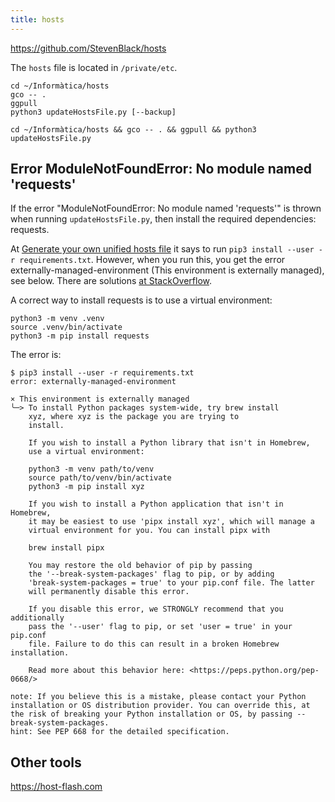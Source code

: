 ```yaml
---
title: hosts
---
```


https://github.com/StevenBlack/hosts

The `hosts` file is located in `/private/etc`.

```shell
cd ~/Informàtica/hosts
gco -- .
ggpull
python3 updateHostsFile.py [--backup]
```

```shell
cd ~/Informàtica/hosts && gco -- . && ggpull && python3 updateHostsFile.py
```

## Error ModuleNotFoundError: No module named 'requests'

If the error "ModuleNotFoundError: No module named 'requests'" is thrown when running `updateHostsFile.py`, then install the required dependencies: requests.

At [Generate your own unified hosts file](https://github.com/StevenBlack/hosts#generate-your-own-unified-hosts-file) it says to run `pip3 install --user -r requirements.txt`. However, when you run this, you get the error externally-managed-environment (This environment is externally managed), see below. There are solutions [at StackOverflow](https://stackoverflow.com/questions/75608323/how-do-i-solve-error-externally-managed-environment-every-time-i-use-pip-3?answertab=trending).

A correct way to install requests is to use a virtual environment:

```shell
python3 -m venv .venv
source .venv/bin/activate
python3 -m pip install requests
```

The error is:

```
$ pip3 install --user -r requirements.txt
error: externally-managed-environment

× This environment is externally managed
╰─> To install Python packages system-wide, try brew install
    xyz, where xyz is the package you are trying to
    install.

    If you wish to install a Python library that isn't in Homebrew,
    use a virtual environment:

    python3 -m venv path/to/venv
    source path/to/venv/bin/activate
    python3 -m pip install xyz

    If you wish to install a Python application that isn't in Homebrew,
    it may be easiest to use 'pipx install xyz', which will manage a
    virtual environment for you. You can install pipx with

    brew install pipx

    You may restore the old behavior of pip by passing
    the '--break-system-packages' flag to pip, or by adding
    'break-system-packages = true' to your pip.conf file. The latter
    will permanently disable this error.

    If you disable this error, we STRONGLY recommend that you additionally
    pass the '--user' flag to pip, or set 'user = true' in your pip.conf
    file. Failure to do this can result in a broken Homebrew installation.

    Read more about this behavior here: <https://peps.python.org/pep-0668/>

note: If you believe this is a mistake, please contact your Python installation or OS distribution provider. You can override this, at the risk of breaking your Python installation or OS, by passing --break-system-packages.
hint: See PEP 668 for the detailed specification.
```

## Other tools

https://host-flash.com
